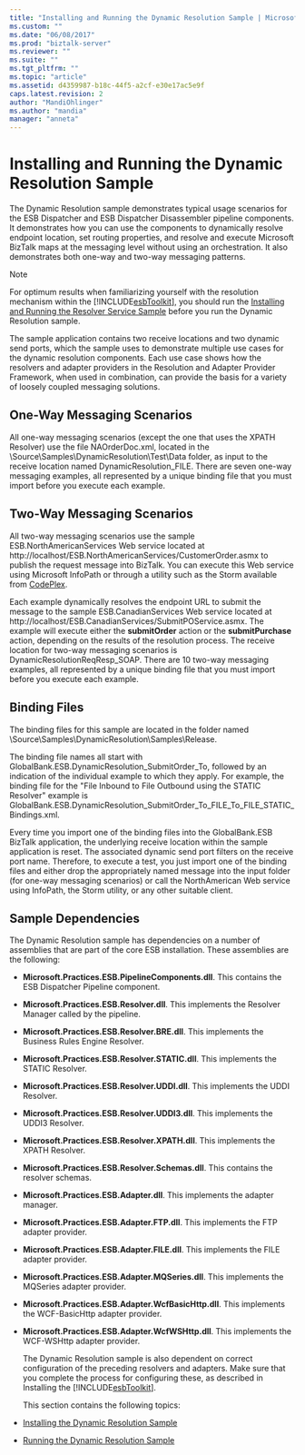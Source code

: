 ```yaml
---
title: "Installing and Running the Dynamic Resolution Sample | Microsoft Docs"
ms.custom: ""
ms.date: "06/08/2017"
ms.prod: "biztalk-server"
ms.reviewer: ""
ms.suite: ""
ms.tgt_pltfrm: ""
ms.topic: "article"
ms.assetid: d4359987-b18c-44f5-a2cf-e30e17ac5e9f
caps.latest.revision: 2
author: "MandiOhlinger"
ms.author: "mandia"
manager: "anneta"
---
```

# Installing and Running the Dynamic Resolution Sample
The Dynamic Resolution sample demonstrates typical usage scenarios for the ESB Dispatcher and ESB Dispatcher Disassembler pipeline components. It demonstrates how you can use the components to dynamically resolve endpoint location, set routing properties, and resolve and execute Microsoft BizTalk maps at the messaging level without using an orchestration. It also demonstrates both one-way and two-way messaging patterns.  
  
> [!NOTE]
>  For optimum results when familiarizing yourself with the resolution mechanism within the [!INCLUDE[esbToolkit](../includes/esbtoolkit-md.md)], you should run the [Installing and Running the Resolver Service Sample](../esb-toolkit/installing-and-running-the-resolver-service-sample.md) before you run the Dynamic Resolution sample.  
  
 The sample application contains two receive locations and two dynamic send ports, which the sample uses to demonstrate multiple use cases for the dynamic resolution components. Each use case shows how the resolvers and adapter providers in the Resolution and Adapter Provider Framework, when used in combination, can provide the basis for a variety of loosely coupled messaging solutions.  
  
## One-Way Messaging Scenarios  
 All one-way messaging scenarios (except the one that uses the XPATH Resolver) use the file NAOrderDoc.xml, located in the \Source\Samples\DynamicResolution\Test\Data folder, as input to the receive location named DynamicResolution_FILE. There are seven one-way messaging examples, all represented by a unique binding file that you must import before you execute each example.  
  
## Two-Way Messaging Scenarios  
 All two-way messaging scenarios use the sample ESB.NorthAmericanServices Web service located at http://localhost/ESB.NorthAmericanServices/CustomerOrder.asmx to publish the request message into BizTalk. You can execute this Web service using Microsoft InfoPath or through a utility such as the Storm available from [CodePlex](http://go.microsoft.com/fwlink/?LinkID=187762&clcid=0x409).  
  
 Each example dynamically resolves the endpoint URL to submit the message to the sample ESB.CanadianServices Web service located at http://localhost/ESB.CanadianServices/SubmitPOService.asmx. The example will execute either the **submitOrder** action or the **submitPurchase** action, depending on the results of the resolution process. The receive location for two-way messaging scenarios is DynamicResolutionReqResp_SOAP. There are 10 two-way messaging examples, all represented by a unique binding file that you must import before you execute each example.  
  
## Binding Files  
 The binding files for this sample are located in the folder named \Source\Samples\DynamicResolution\Samples\Release.  
  
 The binding file names all start with GlobalBank.ESB.DynamicResolution_SubmitOrder_To, followed by an indication of the individual example to which they apply. For example, the binding file for the "File Inbound to File Outbound using the STATIC Resolver" example is GlobalBank.ESB.DynamicResolution_SubmitOrder_To_FILE_To_FILE_STATIC_Bindings.xml.  
  
 Every time you import one of the binding files into the GlobalBank.ESB BizTalk application, the underlying receive location within the sample application is reset. The associated dynamic send port filters on the receive port name. Therefore, to execute a test, you just import one of the binding files and either drop the appropriately named message into the input folder (for one-way messaging scenarios) or call the NorthAmerican Web service using InfoPath, the Storm utility, or any other suitable client.  
  
## Sample Dependencies  
 The Dynamic Resolution sample has dependencies on a number of assemblies that are part of the core ESB installation. These assemblies are the following:  
  
- **Microsoft.Practices.ESB.PipelineComponents.dll**. This contains the ESB Dispatcher Pipeline component.  
  
- **Microsoft.Practices.ESB.Resolver.dll**. This implements the Resolver Manager called by the pipeline.  
  
- **Microsoft.Practices.ESB.Resolver.BRE.dll**. This implements the Business Rules Engine Resolver.  
  
- **Microsoft.Practices.ESB.Resolver.STATIC.dll**. This implements the STATIC Resolver.  
  
- **Microsoft.Practices.ESB.Resolver.UDDI.dll**. This implements the UDDI Resolver.  
  
- **Microsoft.Practices.ESB.Resolver.UDDI3.dll**. This implements the UDDI3 Resolver.  
  
- **Microsoft.Practices.ESB.Resolver.XPATH.dll**. This implements the XPATH Resolver.  
  
- **Microsoft.Practices.ESB.Resolver.Schemas.dll**. This contains the resolver schemas.  
  
- **Microsoft.Practices.ESB.Adapter.dll**. This implements the adapter manager.  
  
- **Microsoft.Practices.ESB.Adapter.FTP.dll**. This implements the FTP adapter provider.  
  
- **Microsoft.Practices.ESB.Adapter.FILE.dll**. This implements the FILE adapter provider.  
  
- **Microsoft.Practices.ESB.Adapter.MQSeries.dll**. This implements the MQSeries adapter provider.  
  
- **Microsoft.Practices.ESB.Adapter.WcfBasicHttp.dll**. This implements the WCF-BasicHttp adapter provider.  
  
- **Microsoft.Practices.ESB.Adapter.WcfWSHttp.dll**. This implements the WCF-WSHttp adapter provider.  
  
  The Dynamic Resolution sample is also dependent on correct configuration of the preceding resolvers and adapters. Make sure that you complete the process for configuring these, as described in Installing the [!INCLUDE[esbToolkit](../includes/esbtoolkit-md.md)].  
  
  This section contains the following topics:  
  
- [Installing the Dynamic Resolution Sample](../esb-toolkit/installing-the-dynamic-resolution-sample.md)  
  
- [Running the Dynamic Resolution Sample](../esb-toolkit/running-the-dynamic-resolution-sample.md)
